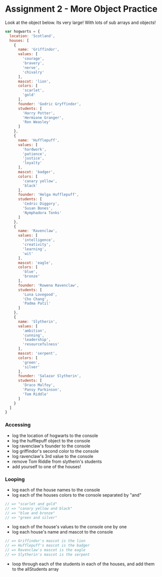 # Assignment 2 - More Object Practice

Look at the object below. Its very large! With lots of sub arrays and objects!

```js
var hogwarts = {
  location: 'Scotland',
  houses: [
    {
      name: 'Griffindor',
      values: [
        'courage',
        'bravery',
        'nerve',
        'chivalry'
      ],
      mascot: 'lion',
      colors: [
        'scarlet',
        'gold'
      ],
      founder: 'Godric Gryffindor',
      students: [
        'Harry Potter',
        'Hermione Granger',
        'Ron Weasley'
      ]
    },
    {
      name: 'Hufflepuff',
      values: [
        'hardwork',
        'patience',
        'justice',
        'loyalty'
      ],
      mascot: 'badger',
      colors: [
        'canary yellow',
        'black'
      ],
      founder: 'Helga Hufflepuff',
      students: [
        'Cedric Diggory',
        'Susan Bones',
        'Nymphadora Tonks'
      ]
    },
    {
      name: 'Ravenclaw',
      values: [
        'intelligence',
        'creativity',
        'learning',
        'wit'
      ],
      mascot: 'eagle',
      colors: [
        'blue',
        'bronze'
      ],
      founder: 'Rowena Ravenclaw',
      students: [
        'Luna Lovegood',
        'Cho Chang',
        'Padma Patil'
      ]
    },
    {
      name: 'Slytherin',
      values: [
        'ambition',
        'cunning',
        'leadership',
        'resourcefulness'
      ],
      mascot: 'serpent',
      colors: [
        'green',
        'silver'
      ],
      founder: 'Salazar Slytherin',
      students: [
        'Draco Malfoy',
        'Pansy Parkinson',
        'Tom Riddle'
      ]
    }
  ]
}
```

### Accessing 

- log the location of hogwarts to the console 
- log the hufflepuff object to the console
- log ravenclaw's founder to the console 
- log griffindor's second color to the console
- log ravenclaw's 3rd value to the console
- remove Tom Riddle from slytherin's students
- add yourself to one of the houses! 


### Looping
- log each of the house names to the console 
- log each of the houses colors to the console separated by "and"
```js
// => "scarlet and gold"
// => "canary yellow and black"
// => "blue and bronze" 
// => "green and silver"
```
- log each of the house's values to the console one by one
- log each house's name and mascot to the console 
```js
// => Griffindor's mascot is the lion
// => Hufflepuff's mascot is the badger 
// => Ravenclaw's mascot is the eagle 
// => Slytherin's mascot is the serpent
```
- loop through each of the students in each of the houses, and add them to the allStudents array



